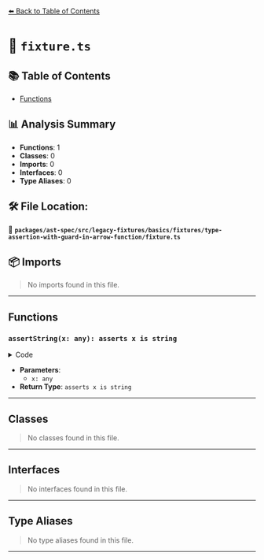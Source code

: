 [⬅️ Back to Table of Contents](../../../../../../../index.md)

# 📄 `fixture.ts`

## 📚 Table of Contents

- [Functions](#functions)

## 📊 Analysis Summary

- **Functions**: 1
- **Classes**: 0
- **Imports**: 0
- **Interfaces**: 0
- **Type Aliases**: 0

## 🛠️ File Location:
📂 **`packages/ast-spec/src/legacy-fixtures/basics/fixtures/type-assertion-with-guard-in-arrow-function/fixture.ts`**

## 📦 Imports

> No imports found in this file.


---

## Functions

### `assertString(x: any): asserts x is string`

<details><summary>Code</summary>

```ts
(x: any): asserts x is string => {
  return;
}
```
</details>

- **Parameters**:
  - `x: any`
- **Return Type**: `asserts x is string`

---

## Classes

> No classes found in this file.


---

## Interfaces

> No interfaces found in this file.


---

## Type Aliases

> No type aliases found in this file.


---